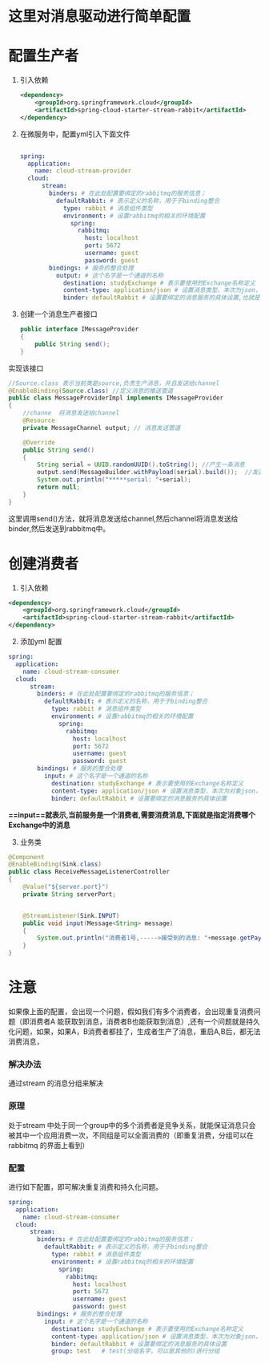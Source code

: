 # 这里对消息驱动进行简单配置

#  配置生产者

1. 引入依赖

   ```xml
   <dependency>
       <groupId>org.springframework.cloud</groupId>
       <artifactId>spring-cloud-starter-stream-rabbit</artifactId>
   </dependency>
   ```

   

1. 在微服务中，配置yml引入下面文件

   ```yml
   
   spring:
     application:
       name: cloud-stream-provider
     cloud:
         stream:
           binders: # 在此处配置要绑定的rabbitmq的服务信息；
             defaultRabbit: # 表示定义的名称，用于于binding整合
               type: rabbit # 消息组件类型
               environment: # 设置rabbitmq的相关的环境配置
                 spring:
                   rabbitmq:
                     host: localhost
                     port: 5672
                     username: guest
                     password: guest
           bindings: # 服务的整合处理
             output: # 这个名字是一个通道的名称
               destination: studyExchange # 表示要使用的Exchange名称定义
               content-type: application/json # 设置消息类型，本次为json，文本则设置“text/plain”
               binder: defaultRabbit # 设置要绑定的消息服务的具体设置,也就是上面的defaultRabbit
   
   ```

   

1. 创建一个消息生产者接口

   ```java
   public interface IMessageProvider
   {
       public String send();
   }
   
   ```

   

实现该接口

```java
//Source.class 表示当前类是source,负责生产消息，并且发送给channel
@EnableBinding(Source.class) //定义消息的推送管道
public class MessageProviderImpl implements IMessageProvider
{
    //channe  将消息发送给channel
    @Resource
    private MessageChannel output; // 消息发送管道

    @Override
    public String send()
    {
        String serial = UUID.randomUUID().toString(); //产生一条消息
        output.send(MessageBuilder.withPayload(serial).build());  //发送,build方法会构建一个Message类
        System.out.println("*****serial: "+serial);
        return null;
    }
}
```

这里调用send()方法，就将消息发送给channel,然后channel将消息发送给binder,然后发送到rabbitmq中。





# 创建消费者

1. 引入依赖

  ```xml
  <dependency>
      <groupId>org.springframework.cloud</groupId>
      <artifactId>spring-cloud-starter-stream-rabbit</artifactId>
  </dependency>
  ```

   

2. 添加yml 配置

```yaml
spring:
  application:
    name: cloud-stream-consumer
  cloud:
      stream:
        binders: # 在此处配置要绑定的rabbitmq的服务信息；
          defaultRabbit: # 表示定义的名称，用于于binding整合
            type: rabbit # 消息组件类型
            environment: # 设置rabbitmq的相关的环境配置
              spring:
                rabbitmq:
                  host: localhost
                  port: 5672
                  username: guest
                  password: guest
        bindings: # 服务的整合处理
          input: # 这个名字是一个通道的名称
            destination: studyExchange # 表示要使用的Exchange名称定义
            content-type: application/json # 设置消息类型，本次为对象json，如果是文本则设置“text/plain”
            binder: defaultRabbit # 设置要绑定的消息服务的具体设置

```

   **==input==就表示,当前服务是一个消费者,需要消费消息,下面就是指定消费哪个Exchange中的消息**



3. 业务类

```java
@Component
@EnableBinding(Sink.class)
public class ReceiveMessageListenerController
{
    @Value("${server.port}")
    private String serverPort;


    @StreamListener(Sink.INPUT)
    public void input(Message<String> message)
    {
        System.out.println("消费者1号,----->接受到的消息: "+message.getPayload()+"\t  port: "+serverPort);
    }
}
```

   



# 注意

如果像上面的配置，会出现一个问题，假如我们有多个消费者，会出现重复消费问题（即消费者A 能获取到消息，消费者B也能获取到消息）,还有一个问题就是持久化问题，如果，如果A，B消费者都挂了，生成者生产了消息，重启A,B后，都无法消费消息，

### 解决办法

通过stream 的消息分组来解决



### 原理

处于stream 中处于同一个group中的多个消费者是竞争关系，就能保证消息只会被其中一个应用消费一次，不同组是可以全面消费的（即重复消费，分组可以在rabbitmq 的界面上看到）

### 配置

进行如下配置，即可解决重复消费和持久化问题。

```yml
spring:
  application:
    name: cloud-stream-consumer
  cloud:
      stream:
        binders: # 在此处配置要绑定的rabbitmq的服务信息；
          defaultRabbit: # 表示定义的名称，用于于binding整合
            type: rabbit # 消息组件类型
            environment: # 设置rabbitmq的相关的环境配置
              spring:
                rabbitmq:
                  host: localhost
                  port: 5672
                  username: guest
                  password: guest
        bindings: # 服务的整合处理
          input: # 这个名字是一个通道的名称
            destination: studyExchange # 表示要使用的Exchange名称定义
            content-type: application/json # 设置消息类型，本次为对象json，如果是文本则设置“text/plain”
            binder: defaultRabbit # 设置要绑定的消息服务的具体设置
            group: test   # test(分组名字，可以是其他的)进行分组
```

